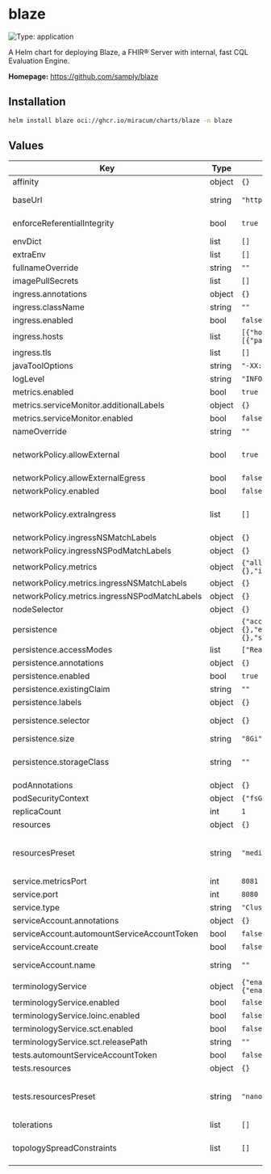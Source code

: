 # blaze

![Type: application](https://img.shields.io/badge/Type-application-informational?style=flat-square)

A Helm chart for deploying Blaze, a FHIR® Server with internal, fast CQL Evaluation Engine.

**Homepage:** <https://github.com/samply/blaze>

## Installation

```sh
helm install blaze oci://ghcr.io/miracum/charts/blaze -n blaze
```

## Values

| Key                                           | Type   | Default                                                                                                                                         | Description                                                                                                                                                                                                                                                                                                                                   |
| --------------------------------------------- | ------ | ----------------------------------------------------------------------------------------------------------------------------------------------- | --------------------------------------------------------------------------------------------------------------------------------------------------------------------------------------------------------------------------------------------------------------------------------------------------------------------------------------------- |
| affinity                                      | object | `{}`                                                                                                                                            | pod affinity                                                                                                                                                                                                                                                                                                                                  |
| baseUrl                                       | string | `"http://{{ include \"blaze.fullname\" . }}:{{ .Values.service.port }}"`                                                                        | set the server base URL. Evaluated as a template. Equivalent to setting the `BASE_URL` environment variable.                                                                                                                                                                                                                                  |
| enforceReferentialIntegrity                   | bool   | `true`                                                                                                                                          | whether referential integrity should be enforced. Equivalent to setting the `ENFORCE_REFERENTIAL_INTEGRITY` environment variable.                                                                                                                                                                                                             |
| envDict                                       | list   | `[]`                                                                                                                                            | extra environment variables to set on the blaze server container                                                                                                                                                                                                                                                                              |
| extraEnv                                      | list   | `[]`                                                                                                                                            | extra environment variables to set on the blaze server container                                                                                                                                                                                                                                                                              |
| fullnameOverride                              | string | `""`                                                                                                                                            | override the full release name                                                                                                                                                                                                                                                                                                                |
| imagePullSecrets                              | list   | `[]`                                                                                                                                            | image pull secrets used by the main deployment container                                                                                                                                                                                                                                                                                      |
| ingress.annotations                           | object | `{}`                                                                                                                                            | extra annotations to apply to the Ingress resource                                                                                                                                                                                                                                                                                            |
| ingress.className                             | string | `""`                                                                                                                                            | ingressClassName to use                                                                                                                                                                                                                                                                                                                       |
| ingress.enabled                               | bool   | `false`                                                                                                                                         | create an Ingress for the application                                                                                                                                                                                                                                                                                                         |
| ingress.hosts                                 | list   | `[{"host":"blaze.127.0.0.1.nip.io","paths":[{"path":"/","pathType":"ImplementationSpecific","portName":"http"}]}]`                              | list of ingress hosts                                                                                                                                                                                                                                                                                                                         |
| ingress.tls                                   | list   | `[]`                                                                                                                                            | TLS configuration                                                                                                                                                                                                                                                                                                                             |
| javaToolOptions                               | string | `"-XX:-OmitStackTraceInFastThrow"`                                                                                                              | sets the value for the `JAVA_TOOL_OPTIONS` environment variable.                                                                                                                                                                                                                                                                              |
| logLevel                                      | string | `"INFO"`                                                                                                                                        | the log level to set. Equivalent to setting the `LOG_LEVEL` environment variable.                                                                                                                                                                                                                                                             |
| metrics.enabled                               | bool   | `true`                                                                                                                                          | Enable the export of Prometheus metrics                                                                                                                                                                                                                                                                                                       |
| metrics.serviceMonitor.additionalLabels       | object | `{}`                                                                                                                                            | additional labels to apply to the ServiceMonitor object, e.g. `release: prometheus`                                                                                                                                                                                                                                                           |
| metrics.serviceMonitor.enabled                | bool   | `false`                                                                                                                                         | if enabled, creates a ServiceMonitor instance for Prometheus Operator-based monitoring                                                                                                                                                                                                                                                        |
| nameOverride                                  | string | `""`                                                                                                                                            | override the release name                                                                                                                                                                                                                                                                                                                     |
| networkPolicy.allowExternal                   | bool   | `true`                                                                                                                                          | When set to false, only pods with the correct client label will have network access to the ports blaze is listening on. When true, blaze will accept connections from any source (with the correct destination port).                                                                                                                         |
| networkPolicy.allowExternalEgress             | bool   | `false`                                                                                                                                         | Allow the pod to access any range of port and all destinations.                                                                                                                                                                                                                                                                               |
| networkPolicy.enabled                         | bool   | `false`                                                                                                                                         | Enable creation of NetworkPolicy resources                                                                                                                                                                                                                                                                                                    |
| networkPolicy.extraIngress                    | list   | `[]`                                                                                                                                            | Add extra ingress rules to the NetworkPolicy e.g: extraIngress: - ports: - port: 1234 from: - podSelector: - matchLabels: - role: frontend - podSelector: - matchExpressions: - key: role operator: In values: - frontend                                                                                                                     |
| networkPolicy.ingressNSMatchLabels            | object | `{}`                                                                                                                                            | Labels to match to allow traffic from other namespaces                                                                                                                                                                                                                                                                                        |
| networkPolicy.ingressNSPodMatchLabels         | object | `{}`                                                                                                                                            | Pod labels to match to allow traffic from other namespaces                                                                                                                                                                                                                                                                                    |
| networkPolicy.metrics                         | object | `{"allowExternal":true,"ingressNSMatchLabels":{},"ingressNSPodMatchLabels":{}}`                                                                 | policy access to the metrics endpoint                                                                                                                                                                                                                                                                                                         |
| networkPolicy.metrics.ingressNSMatchLabels    | object | `{}`                                                                                                                                            | Labels to match to allow traffic from other namespaces                                                                                                                                                                                                                                                                                        |
| networkPolicy.metrics.ingressNSPodMatchLabels | object | `{}`                                                                                                                                            | Pod labels to match to allow traffic from other namespaces                                                                                                                                                                                                                                                                                    |
| nodeSelector                                  | object | `{}`                                                                                                                                            | pod node selector                                                                                                                                                                                                                                                                                                                             |
| persistence                                   | object | `{"accessModes":["ReadWriteOnce"],"annotations":{},"enabled":true,"existingClaim":"","labels":{},"selector":{},"size":"8Gi","storageClass":""}` | configuration for the server persistence                                                                                                                                                                                                                                                                                                      |
| persistence.accessModes                       | list   | `["ReadWriteOnce"]`                                                                                                                             | PVC Access Mode for data volume                                                                                                                                                                                                                                                                                                               |
| persistence.annotations                       | object | `{}`                                                                                                                                            | annotations for the PVC                                                                                                                                                                                                                                                                                                                       |
| persistence.enabled                           | bool   | `true`                                                                                                                                          | enable data persistence using PVC                                                                                                                                                                                                                                                                                                             |
| persistence.existingClaim                     | string | `""`                                                                                                                                            | name of an existing PVC to use                                                                                                                                                                                                                                                                                                                |
| persistence.labels                            | object | `{}`                                                                                                                                            | labels for the PVC                                                                                                                                                                                                                                                                                                                            |
| persistence.selector                          | object | `{}`                                                                                                                                            | selector to match an existing Persistent Volume (this value is evaluated as a template) selector: matchLabels: app: my-app                                                                                                                                                                                                                    |
| persistence.size                              | string | `"8Gi"`                                                                                                                                         | PVC Storage Request for volume                                                                                                                                                                                                                                                                                                                |
| persistence.storageClass                      | string | `""`                                                                                                                                            | PVC Storage Class for data volume If defined, storageClassName: <storageClass> If set to "-", storageClassName: "", which disables dynamic provisioning If undefined (the default) or set to null, no storageClassName spec is set, choosing the default provisioner.                                                                         |
| podAnnotations                                | object | `{}`                                                                                                                                            | annotations to set on the main deployment's pod                                                                                                                                                                                                                                                                                               |
| podSecurityContext                            | object | `{"fsGroup":1001,"runAsNonRoot":true}`                                                                                                          | the pod security context                                                                                                                                                                                                                                                                                                                      |
| replicaCount                                  | int    | `1`                                                                                                                                             | number of replicas. ⚠️ Blaze does not support running with multiple replicas.                                                                                                                                                                                                                                                                 |
| resources                                     | object | `{}`                                                                                                                                            | configure the resource requests and limits                                                                                                                                                                                                                                                                                                    |
| resourcesPreset                               | string | `"medium"`                                                                                                                                      | set container resources according to one common preset (allowed values: none, nano, micro, small, medium, large, xlarge, 2xlarge). This is ignored if primary.resources is set (primary.resources is recommended for production). More information: <https://github.com/bitnami/charts/blob/main/bitnami/common/templates/_resources.tpl#L15> |
| service.metricsPort                           | int    | `8081`                                                                                                                                          | the port exposed on the service to access metrics on `/metrics`                                                                                                                                                                                                                                                                               |
| service.port                                  | int    | `8080`                                                                                                                                          | the port for the main endpoint                                                                                                                                                                                                                                                                                                                |
| service.type                                  | string | `"ClusterIP"`                                                                                                                                   | the type of service                                                                                                                                                                                                                                                                                                                           |
| serviceAccount.annotations                    | object | `{}`                                                                                                                                            | Annotations to add to the service account                                                                                                                                                                                                                                                                                                     |
| serviceAccount.automountServiceAccountToken   | bool   | `false`                                                                                                                                         | whether to automount the SA token.                                                                                                                                                                                                                                                                                                            |
| serviceAccount.create                         | bool   | `false`                                                                                                                                         | Specifies whether a service account should be created.                                                                                                                                                                                                                                                                                        |
| serviceAccount.name                           | string | `""`                                                                                                                                            | The name of the service account to use. If not set and create is true, a name is generated using the fullname template                                                                                                                                                                                                                        |
| terminologyService                            | object | `{"enabled":false,"loinc":{"enabled":false},"sct":{"enabled":false,"releasePath":""}}`                                                          | built-in terminology service https://samply.github.io/blaze/terminology-service.html                                                                                                                                                                                                                                                          |
| terminologyService.enabled                    | bool   | `false`                                                                                                                                         | enable built-in terminology service                                                                                                                                                                                                                                                                                                           |
| terminologyService.loinc.enabled              | bool   | `false`                                                                                                                                         | enable LOINC code system                                                                                                                                                                                                                                                                                                                      |
| terminologyService.sct.enabled                | bool   | `false`                                                                                                                                         | enable SNOMED CT code system (requires releasePath to be set!)                                                                                                                                                                                                                                                                                |
| terminologyService.sct.releasePath            | string | `""`                                                                                                                                            | set releasePath to folder that provides SCT release                                                                                                                                                                                                                                                                                           |
| tests.automountServiceAccountToken            | bool   | `false`                                                                                                                                         |                                                                                                                                                                                                                                                                                                                                               |
| tests.resources                               | object | `{}`                                                                                                                                            | configure the test pods resource requests and limits                                                                                                                                                                                                                                                                                          |
| tests.resourcesPreset                         | string | `"nano"`                                                                                                                                        | set container resources according to one common preset (allowed values: none, nano, micro, small, medium, large, xlarge, 2xlarge). This is ignored if primary.resources is set (primary.resources is recommended for production). More information: <https://github.com/bitnami/charts/blob/main/bitnami/common/templates/_resources.tpl#L15> |
| tolerations                                   | list   | `[]`                                                                                                                                            | pod tolerations                                                                                                                                                                                                                                                                                                                               |
| topologySpreadConstraints                     | list   | `[]`                                                                                                                                            | pod topology spread configuration see: <https://kubernetes.io/docs/concepts/workloads/pods/pod-topology-spread-constraints/#api>                                                                                                                                                                                                              |

